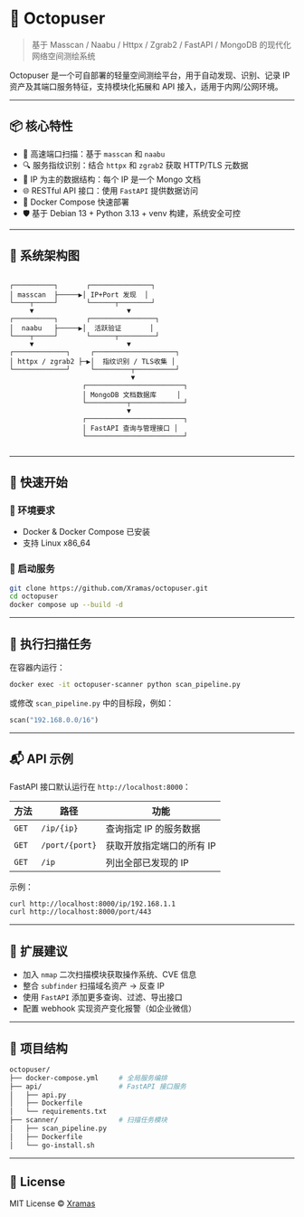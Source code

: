 # 🐙 Octopuser

> 基于 Masscan / Naabu / Httpx / Zgrab2 / FastAPI / MongoDB 的现代化网络空间测绘系统

Octopuser 是一个可自部署的轻量空间测绘平台，用于自动发现、识别、记录 IP 资产及其端口服务特征，支持模块化拓展和 API 接入，适用于内网/公网环境。

---

## 📦 核心特性

- 🚀 高速端口扫描：基于 `masscan` 和 `naabu`
- 🔍 服务指纹识别：结合 `httpx` 和 `zgrab2` 获取 HTTP/TLS 元数据
- 🧠 IP 为主的数据结构：每个 IP 是一个 Mongo 文档
- 🌐 RESTful API 接口：使用 `FastAPI` 提供数据访问
- 🐳 Docker Compose 快速部署
- 🛡️ 基于 Debian 13 + Python 3.13 + venv 构建，系统安全可控

---

## 🧱 系统架构图

```

```
    ┌──────────┐       ┌───────────────┐
    │ masscan  ├─────▶│ IP+Port 发现  │
    └────┬─────┘       └──────┬────────┘
         ▼                       ▼
    ┌──────────┐       ┌────────────────┐
    │  naabu   ├─────▶│  活跃验证       │
    └────┬─────┘       └──────┬─────────┘
         ▼                       ▼
    ┌─────────────┐     ┌────────────────────┐
    │ httpx / zgrab2 ├─▶│  指纹识别 / TLS收集 │
    └─────────────┘     └─────────┬──────────┘
                                  ▼
                      ┌────────────────────────┐
                      │ MongoDB 文档数据库     │
                      └──────────┬─────────────┘
                                 ▼
                      ┌────────────────────────┐
                      │ FastAPI 查询与管理接口 │
                      └────────────────────────┘
```

````

---

## 🚀 快速开始

### 🔧 环境要求

- Docker & Docker Compose 已安装
- 支持 Linux x86_64

### 🐳 启动服务

```bash
git clone https://github.com/Xramas/octopuser.git
cd octopuser
docker compose up --build -d
````

---

## 📡 执行扫描任务

在容器内运行：

```bash
docker exec -it octopuser-scanner python scan_pipeline.py
```

或修改 `scan_pipeline.py` 中的目标段，例如：

```python
scan("192.168.0.0/16")
```

---

## 📬 API 示例

FastAPI 接口默认运行在 `http://localhost:8000`：

| 方法    | 路径             | 功能             |
| ----- | -------------- | -------------- |
| `GET` | `/ip/{ip}`     | 查询指定 IP 的服务数据  |
| `GET` | `/port/{port}` | 获取开放指定端口的所有 IP |
| `GET` | `/ip`          | 列出全部已发现的 IP    |

示例：

```bash
curl http://localhost:8000/ip/192.168.1.1
curl http://localhost:8000/port/443
```

---

## 🧩 扩展建议

* 加入 `nmap` 二次扫描模块获取操作系统、CVE 信息
* 整合 `subfinder` 扫描域名资产 → 反查 IP
* 使用 `FastAPI` 添加更多查询、过滤、导出接口
* 配置 webhook 实现资产变化报警（如企业微信）

---

## 📄 项目结构

```bash
octopuser/
├── docker-compose.yml     # 全局服务编排
├── api/                   # FastAPI 接口服务
│   ├── api.py
│   ├── Dockerfile
│   └── requirements.txt
├── scanner/               # 扫描任务模块
│   ├── scan_pipeline.py
│   ├── Dockerfile
│   └── go-install.sh
```

---

## 📜 License

MIT License © [Xramas](https://github.com/Xramas)
